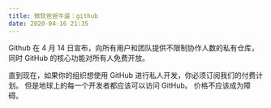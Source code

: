 ```yaml
---
title: 微软爸爸牛逼：github
date: 2020-04-16 21:35
---
```


Github 在 4 月 14 日宣布，向所有用户和团队提供不限制协作人数的私有仓库，同时 GitHub 的核心功能对所有人免费开放。

直到现在，如果你的组织想使用 GitHub 进行私人开发，你必须订阅我们的付费计划。 但是地球上的每一个开发者都应该可以访问 GitHub。 价格不应该成为障碍。


